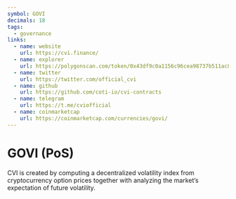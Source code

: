 ```yaml
---
symbol: GOVI
decimals: 18
tags:
  - governance
links:
  - name: website
    url: https://cvi.finance/
  - name: explorer
    url: https://polygonscan.com/token/0x43df9c0a1156c96cea98737b511ac89d0e2a1f46
  - name: twitter
    url: https://twitter.com/official_cvi
  - name: github
    url: https://github.com/coti-io/cvi-contracts
  - name: telegram
    url: https://t.me/cviofficial
  - name: coinmarketcap
    url: https://coinmarketcap.com/currencies/govi/
---
```


# GOVI (PoS)

CVI is created by computing a decentralized volatility index from cryptocurrency option prices together with analyzing the market’s expectation of future volatility.
